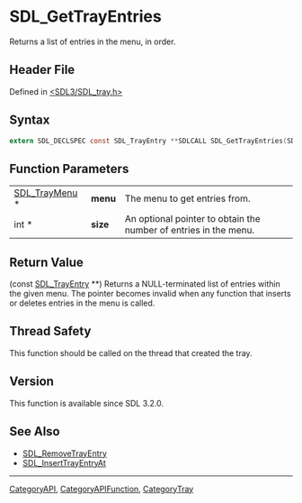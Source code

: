 # SDL_GetTrayEntries

Returns a list of entries in the menu, in order.

## Header File

Defined in [<SDL3/SDL_tray.h>](https://github.com/libsdl-org/SDL/blob/main/include/SDL3/SDL_tray.h)

## Syntax

```c
extern SDL_DECLSPEC const SDL_TrayEntry **SDLCALL SDL_GetTrayEntries(SDL_TrayMenu *menu, int *size);
```

## Function Parameters

|                                |          |                                                                  |
| ------------------------------ | -------- | ---------------------------------------------------------------- |
| [SDL_TrayMenu](SDL_TrayMenu) * | **menu** | The menu to get entries from.                                    |
| int *                          | **size** | An optional pointer to obtain the number of entries in the menu. |

## Return Value

(const [SDL_TrayEntry](SDL_TrayEntry) **) Returns a NULL-terminated list of
entries within the given menu. The pointer becomes invalid when any
function that inserts or deletes entries in the menu is called.

## Thread Safety

This function should be called on the thread that created the tray.

## Version

This function is available since SDL 3.2.0.

## See Also

- [SDL_RemoveTrayEntry](SDL_RemoveTrayEntry)
- [SDL_InsertTrayEntryAt](SDL_InsertTrayEntryAt)

----
[CategoryAPI](CategoryAPI), [CategoryAPIFunction](CategoryAPIFunction), [CategoryTray](CategoryTray)

